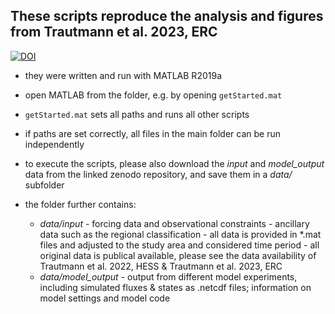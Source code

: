 ## These scripts reproduce the analysis and figures from Trautmann et al. 2023, ERC
 [![DOI](https://zenodo.org/badge/658690923.svg)](https://zenodo.org/badge/latestdoi/658690923)

- they were written and run with MATLAB R2019a

- open MATLAB from the folder, e.g. by opening `getStarted.mat`
- `getStarted.mat` sets all paths and runs all other scripts
- if paths are set correctly, all files in the main folder can be run independently

- to execute the scripts, please also download the _input_ and _model_output_ data from the linked zenodo repository, and save them in a _data/_ subfolder
- the folder further contains:
	* _data/input_ 		- forcing data and observational constraints 
 						- ancillary data such as the regional classification
 						- all data is provided in *.mat files and adjusted to the study area and considered time period
 						- all original data is publical available, please see the data availability of Trautmann et al. 2022, HESS & Trautmann et al. 2023, ERC
	* _data/model_output_ 	- output from different model experiments, including simulated fluxes & states as .netcdf files; information on model settings and model code

